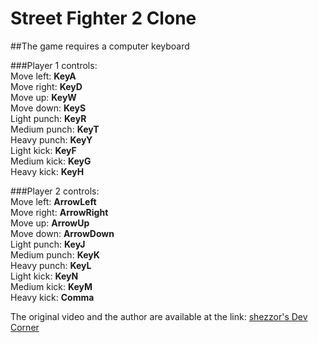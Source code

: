 # Street Fighter 2 Clone

##The game requires a computer keyboard

###Player 1 controls:  
Move left: **KeyA**  
Move right: **KeyD**  
Move up: **KeyW**  
Move down: **KeyS**  
Light punch: **KeyR**  
Medium punch: **KeyT**  
Heavy punch: **KeyY**  
Light kick: **KeyF**  
Medium kick: **KeyG**  
Heavy kick: **KeyH**

###Player 2 controls:  
Move left: **ArrowLeft**  
Move right: **ArrowRight**  
Move up: **ArrowUp**  
Move down: **ArrowDown**  
Light punch: **KeyJ**  
Medium punch: **KeyK**  
Heavy punch: **KeyL**  
Light kick: **KeyN**  
Medium kick: **KeyM**  
Heavy kick: **Comma**

The original video and the author are available at the link: [shezzor's Dev Corner](https://www.youtube.com/playlist?list=PLf9yt-2olqyLxr-vouWl-qk4toUfjF2LC)
